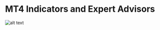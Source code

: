# MT4 Indicators and Expert Advisors

![alt text](https://github.com/SeanEstey/pine/blob/master/images/ict.png "ICT Indicator")
